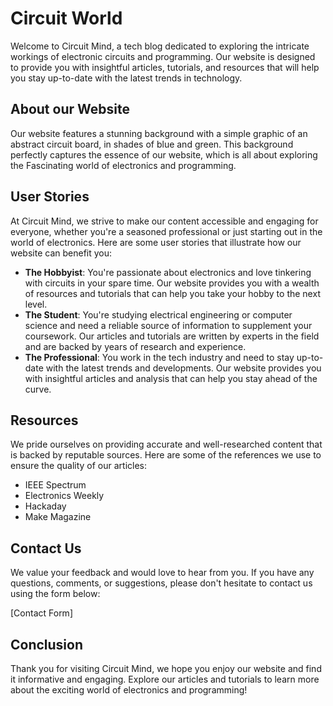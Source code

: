 <!--font:Exo 2-->

# Circuit World

Welcome to Circuit Mind, a tech blog dedicated to exploring the intricate workings of electronic circuits and programming. Our website is designed to provide you with insightful articles, tutorials, and resources that will help you stay up-to-date with the latest trends in technology.

## About our Website

Our website features a stunning background with a simple graphic of an abstract circuit board, in shades of blue and green. This background perfectly captures the essence of our website, which is all about exploring the Fas<wbr>ci<wbr>na<wbr>ting world of electronics and programming.

## User Stories

At Circuit Mind, we strive to make our content accessible and engaging for everyone, whether you're a seasoned professional or just starting out in the world of electronics. Here are some user stories that illustrate how our website can benefit you:

-   **The Hobbyist**: You're passionate about electronics and love tinkering with circuits in your spare time. Our website provides you with a wealth of resources and tutorials that can help you take your hobby to the next level.
-   **The Student**: You're studying electrical engineering or computer science and need a reliable source of information to supplement your coursework. Our articles and tutorials are written by experts in the field and are backed by years of research and experience.
-   **The Professional**: You work in the tech industry and need to stay up-to-date with the latest trends and developments. Our website provides you with insightful articles and analysis that can help you stay ahead of the curve.

## Resources

We pride ourselves on providing accurate and well-researched content that is backed by reputable sources. Here are some of the references we use to ensure the quality of our articles:

-   IEEE Spectrum
-   Electronics Weekly
-   Hackaday
-   Make Magazine

## Contact Us

We value your feedback and would love to hear from you. If you have any questions, comments, or suggestions, please don't hesitate to contact us using the form below:

[Contact Form]

## Conclusion

Thank you for visiting Circuit Mind, we hope you enjoy our website and find it informative and engaging. Explore our articles and tutorials to learn more about the exciting world of electronics and programming!

<!--

Write me content for website with wallpaper which alt text is:

"A wallpaper with a simple graphic of an abstract circuit board, in shades of blue and green."

The name/title of the page should not be 1:1 copy of the alt text but rather a real content of the website which is using this wallpaper.

- Use markdown format
- Start with heading
- Heading should be short and concise
- The content should look like a real website
- The website should not be about the wallpaper, wallpaper is just a related background
- Heading should be contain work "wallpaper" or "background"
- Include real sections like references, contact, user stories, etc. use things relevant to the page purpose.
- Feel free to use structure like headings, bullets, numbering, blockquotes, paragraphs, horizontal lines, etc.
- You can use formatting like bold or _italic_
- You can include UTF-8 emojis
- Links should be only #hash anchors (and you can refer to the document itself)
- Do not include images


---


# "Circuit Mind" - A Tech Blog Wallpaper

Welcome to Circuit Mind, a tech blog that explores the world of circuits, programming, and electronics. Our website is designed to provide you with insightful articles, tutorials, and resources that will help you stay up-to-date with the latest trends in technology.

## About our Wallpaper

Our website features a stunning wallpaper with a simple graphic of an abstract circuit board, in shades of blue and green. This wallpaper perfectly captures the essence of our website, which is all about exploring the intricate workings of electronic circuits and programming.

## User Stories

At Circuit Mind, we strive to make our content accessible and engaging for everyone, whether you're a seasoned professional or just starting out in the world of electronics. Here are some user stories that illustrate how our website can benefit you:

- **The Hobbyist**: You're passionate about electronics and love tinkering with circuits in your spare time. Our website provides you with a wealth of resources and tutorials that can help you take your hobby to the next level.
- **The Student**: You're studying electrical engineering or computer science and need a reliable source of information to supplement your coursework. Our articles and tutorials are written by experts in the field and are backed by years of research and experience.
- **The Professional**: You work in the tech industry and need to stay up-to-date with the latest trends and developments. Our website provides you with insightful articles and analysis that can help you stay ahead of the curve.

## References

We pride ourselves on providing accurate and well-researched content that is backed by reputable sources. Here are some of the references we use to ensure the quality of our articles:

- IEEE Spectrum
- Electronics Weekly
- Hackaday
- Make Magazine

## Contact Us

We value your feedback and would love to hear from you. If you have any questions, comments, or suggestions, please don't hesitate to contact us using the form below:

[Contact Form]

## Conclusion

Thank you for visiting Circuit Mind, we hope you enjoy our website and find it informative and engaging. Don't forget to download our wallpaper and make it your background to stay inspired and connected to the world of circuits and programming!


---


Heading should not include word "wallpaper". The website should not be about the wallpaper itself, wallpaper is just a related background, rewrite whole content.


---


# "Circuit Mind" - Exploring the World of Electronics and Programming

Welcome to Circuit Mind, a tech blog dedicated to exploring the intricate workings of electronic circuits and programming. Our website is designed to provide you with insightful articles, tutorials, and resources that will help you stay up-to-date with the latest trends in technology.

## About our Website

Our website features a stunning background with a simple graphic of an abstract circuit board, in shades of blue and green. This background perfectly captures the essence of our website, which is all about exploring the Fas<wbr>ci<wbr>na<wbr>ting world of electronics and programming.

## User Stories

At Circuit Mind, we strive to make our content accessible and engaging for everyone, whether you're a seasoned professional or just starting out in the world of electronics. Here are some user stories that illustrate how our website can benefit you:

- **The Hobbyist**: You're passionate about electronics and love tinkering with circuits in your spare time. Our website provides you with a wealth of resources and tutorials that can help you take your hobby to the next level.
- **The Student**: You're studying electrical engineering or computer science and need a reliable source of information to supplement your coursework. Our articles and tutorials are written by experts in the field and are backed by years of research and experience.
- **The Professional**: You work in the tech industry and need to stay up-to-date with the latest trends and developments. Our website provides you with insightful articles and analysis that can help you stay ahead of the curve.

## Resources

We pride ourselves on providing accurate and well-researched content that is backed by reputable sources. Here are some of the references we use to ensure the quality of our articles:

- IEEE Spectrum
- Electronics Weekly
- Hackaday
- Make Magazine

## Contact Us

We value your feedback and would love to hear from you. If you have any questions, comments, or suggestions, please don't hesitate to contact us using the form below:

[Contact Form]

## Conclusion

Thank you for visiting Circuit Mind, we hope you enjoy our website and find it informative and engaging. Explore our articles and tutorials to learn more about the exciting world of electronics and programming!

-->
